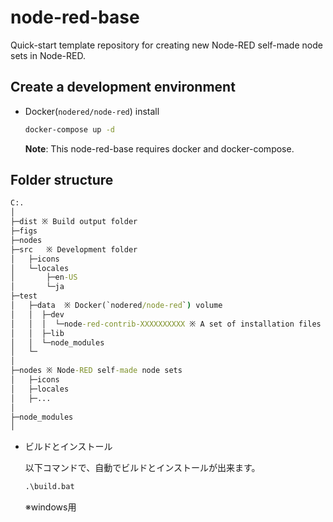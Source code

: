 # node-red-base

Quick-start template repository for creating new Node-RED self-made node sets in Node-RED.

## Create a development environment

- Docker(`nodered/node-red`) install

    ```cmd
    docker-compose up -d
    ```

    **Note**: This node-red-base requires docker and docker-compose.

## Folder structure

```cmd
C:.
│
├─dist ※ Build output folder
├─figs
├─nodes
├─src   ※ Development folder
│   ├─icons
│   └─locales
│       ├─en-US
│       └─ja
├─test
│   ├─data  ※ Docker(`nodered/node-red`) volume
│   │  ├─dev
│   │  │  └─node-red-contrib-XXXXXXXXXX ※ A set of installation files for your Node-RED self-made node
│   │  ├─lib
│   │  └─node_modules
│   └─
│
├─nodes ※ Node-RED self-made node sets
│   ├─icons
│   ├─locales
│   ├─...
│
├─node_modules
│
```

- ビルドとインストール

    以下コマンドで、自動でビルドとインストールが出来ます。

    ```cmd
    .\build.bat
    ```

    ※windows用
